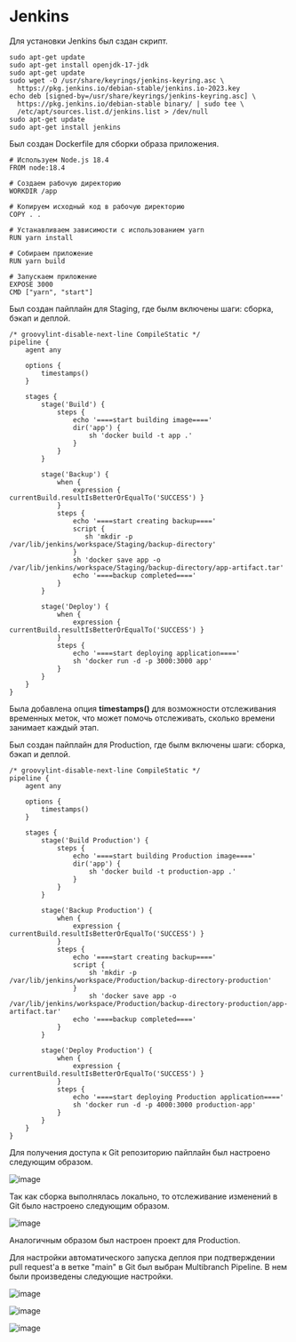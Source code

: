 # Jenkins

Для установки Jenkins был сздан скрипт. 

```
sudo apt-get update
sudo apt-get install openjdk-17-jdk
sudo apt-get update
sudo wget -O /usr/share/keyrings/jenkins-keyring.asc \
  https://pkg.jenkins.io/debian-stable/jenkins.io-2023.key
echo deb [signed-by=/usr/share/keyrings/jenkins-keyring.asc] \
  https://pkg.jenkins.io/debian-stable binary/ | sudo tee \
  /etc/apt/sources.list.d/jenkins.list > /dev/null
sudo apt-get update
sudo apt-get install jenkins
```

Был создан Dockerfile для сборки образа приложения.

```
# Используем Node.js 18.4
FROM node:18.4

# Создаем рабочую директорию
WORKDIR /app

# Копируем исходный код в рабочую директорию
COPY . .

# Устанавливаем зависимости с использованием yarn
RUN yarn install

# Собираем приложение
RUN yarn build

# Запускаем приложение
EXPOSE 3000
CMD ["yarn", "start"]

```

Был cоздан пайплайн для Staging, где былм включены шаги: сборка, бэкап и деплой.

```
/* groovylint-disable-next-line CompileStatic */
pipeline {
    agent any

    options {
        timestamps()
    }

    stages {
        stage('Build') {
            steps {
                echo '====start building image===='
                dir('app') {
                    sh 'docker build -t app .'
                }
            }
        }

        stage('Backup') {
            when {
                expression { currentBuild.resultIsBetterOrEqualTo('SUCCESS') }
            }
            steps {
                echo '====start creating backup===='
                script {
                   sh 'mkdir -p /var/lib/jenkins/workspace/Staging/backup-directory'
                }
                sh 'docker save app -o /var/lib/jenkins/workspace/Staging/backup-directory/app-artifact.tar'
                echo '====backup completed===='
            }
        }

        stage('Deploy') {
            when {
                expression { currentBuild.resultIsBetterOrEqualTo('SUCCESS') }
            }
            steps {
                echo '====start deploying application===='
                sh 'docker run -d -p 3000:3000 app'
            }
        }
    }
}
```
Была добавлена опция **timestamps()** для возможности отслеживания временных меток, что может помочь отслеживать, сколько времени занимает каждый этап.


Был cоздан пайплайн для Production, где былм включены шаги: сборка, бэкап и деплой.

```
/* groovylint-disable-next-line CompileStatic */
pipeline {
    agent any

    options {
        timestamps()
    }

    stages {
        stage('Build Production') {
            steps {
                echo '====start building Production image===='
                dir('app') {
                    sh 'docker build -t production-app .'
                }
            }
        }

        stage('Backup Production') {
            when {
                expression { currentBuild.resultIsBetterOrEqualTo('SUCCESS') }
            }
            steps {
                echo '====start creating backup===='
                script {
                    sh 'mkdir -p /var/lib/jenkins/workspace/Production/backup-directory-production'
                }
                    sh 'docker save app -o /var/lib/jenkins/workspace/Production/backup-directory-production/app-artifact.tar'
                echo '====backup completed===='
            }
        }

        stage('Deploy Production') {
            when {
                expression { currentBuild.resultIsBetterOrEqualTo('SUCCESS') }
            }
            steps {
                echo '====start deploying Production application===='
                sh 'docker run -d -p 4000:3000 production-app'
            }
        }
    }
}
```

Для получения доступа к Git репозиторию пайплайн был настроено следующим образом.

![image](images/pipeline_git.png)

Так как сборка выполнялась локально, то отслеживание изменений в Git было настроено следующим образом.

![image](images/triggers.png)

Аналогичным образом был настроен проект для Production.

Для настройки автоматического запуска деплоя при подтверждении pull request'а в ветке "main" в Git был выбран Multibranch Pipeline. В нем были произведены следующие настройки.

![image](images/multibr_git.png)

![image](images/multibr.png)

![image](images/triggers_multibr.png)